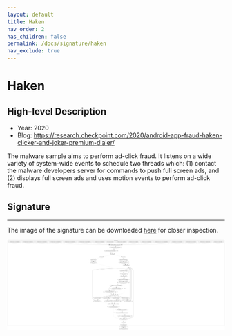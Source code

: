 ```yaml
---
layout: default
title: Haken
nav_order: 2
has_children: false
permalink: /docs/signature/haken
nav_exclude: true
---
```


# Haken

## High-level Description

* Year: 2020
* Blog: https://research.checkpoint.com/2020/android-app-fraud-haken-clicker-and-joker-premium-dialer/

The malware sample aims to perform ad-click fraud. It listens on a wide variety of system-wide events to schedule two threads which: (1) contact the malware developers server for commands to push full screen ads, and (2) displays full screen ads and uses motion events to perform ad-click fraud.

## Signature
---

The image of the signature can be downloaded [here](../../img/signatures/Haken.png) for closer inspection.

![](../../img/signatures/Haken.png)